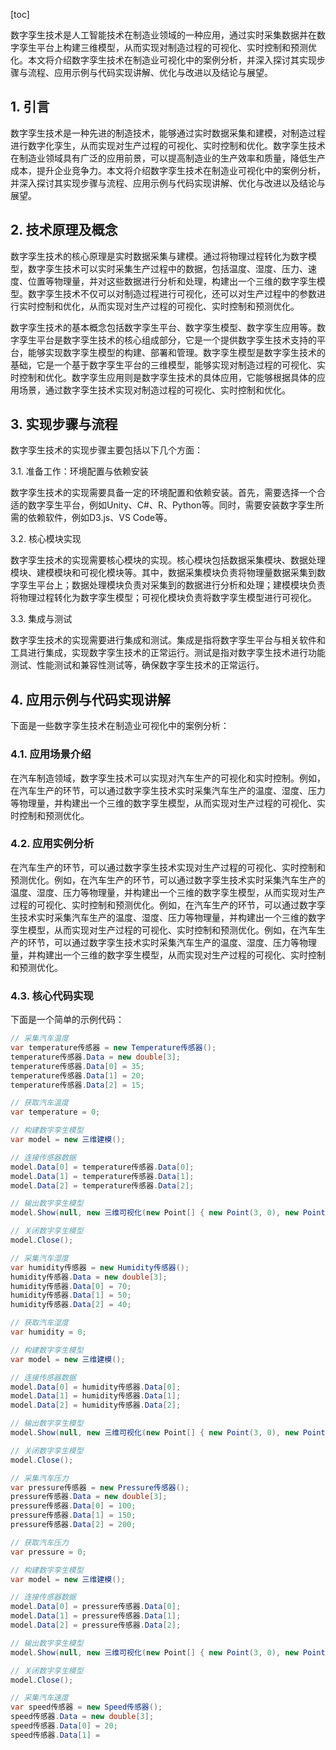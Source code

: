 
[toc]                    
                
                
数字孪生技术是人工智能技术在制造业领域的一种应用，通过实时采集数据并在数字孪生平台上构建三维模型，从而实现对制造过程的可视化、实时控制和预测优化。本文将介绍数字孪生技术在制造业可视化中的案例分析，并深入探讨其实现步骤与流程、应用示例与代码实现讲解、优化与改进以及结论与展望。

## 1. 引言

数字孪生技术是一种先进的制造技术，能够通过实时数据采集和建模，对制造过程进行数字化孪生，从而实现对生产过程的可视化、实时控制和优化。数字孪生技术在制造业领域具有广泛的应用前景，可以提高制造业的生产效率和质量，降低生产成本，提升企业竞争力。本文将介绍数字孪生技术在制造业可视化中的案例分析，并深入探讨其实现步骤与流程、应用示例与代码实现讲解、优化与改进以及结论与展望。

## 2. 技术原理及概念

数字孪生技术的核心原理是实时数据采集与建模。通过将物理过程转化为数字模型，数字孪生技术可以实时采集生产过程中的数据，包括温度、湿度、压力、速度、位置等物理量，并对这些数据进行分析和处理，构建出一个三维的数字孪生模型。数字孪生技术不仅可以对制造过程进行可视化，还可以对生产过程中的参数进行实时控制和优化，从而实现对生产过程的可视化、实时控制和预测优化。

数字孪生技术的基本概念包括数字孪生平台、数字孪生模型、数字孪生应用等。数字孪生平台是数字孪生技术的核心组成部分，它是一个提供数字孪生技术支持的平台，能够实现数字孪生模型的构建、部署和管理。数字孪生模型是数字孪生技术的基础，它是一个基于数字孪生平台的三维模型，能够实现对制造过程的可视化、实时控制和优化。数字孪生应用则是数字孪生技术的具体应用，它能够根据具体的应用场景，通过数字孪生技术实现对制造过程的可视化、实时控制和优化。

## 3. 实现步骤与流程

数字孪生技术的实现步骤主要包括以下几个方面：

3.1. 准备工作：环境配置与依赖安装

数字孪生技术的实现需要具备一定的环境配置和依赖安装。首先，需要选择一个合适的数字孪生平台，例如Unity、C#、R、Python等。同时，需要安装数字孪生所需的依赖软件，例如D3.js、VS Code等。

3.2. 核心模块实现

数字孪生技术的实现需要核心模块的实现。核心模块包括数据采集模块、数据处理模块、建模模块和可视化模块等。其中，数据采集模块负责将物理量数据采集到数字孪生平台上；数据处理模块负责对采集到的数据进行分析和处理；建模模块负责将物理过程转化为数字孪生模型；可视化模块负责将数字孪生模型进行可视化。

3.3. 集成与测试

数字孪生技术的实现需要进行集成和测试。集成是指将数字孪生平台与相关软件和工具进行集成，实现数字孪生技术的正常运行。测试是指对数字孪生技术进行功能测试、性能测试和兼容性测试等，确保数字孪生技术的正常运行。

## 4. 应用示例与代码实现讲解

下面是一些数字孪生技术在制造业可视化中的案例分析：

### 4.1. 应用场景介绍

在汽车制造领域，数字孪生技术可以实现对汽车生产的可视化和实时控制。例如，在汽车生产的环节，可以通过数字孪生技术实时采集汽车生产的温度、湿度、压力等物理量，并构建出一个三维的数字孪生模型，从而实现对生产过程的可视化、实时控制和预测优化。

### 4.2. 应用实例分析

在汽车生产的环节，可以通过数字孪生技术实现对生产过程的可视化、实时控制和预测优化。例如，在汽车生产的环节，可以通过数字孪生技术实时采集汽车生产的温度、湿度、压力等物理量，并构建出一个三维的数字孪生模型，从而实现对生产过程的可视化、实时控制和预测优化。例如，在汽车生产的环节，可以通过数字孪生技术实时采集汽车生产的温度、湿度、压力等物理量，并构建出一个三维的数字孪生模型，从而实现对生产过程的可视化、实时控制和预测优化。例如，在汽车生产的环节，可以通过数字孪生技术实时采集汽车生产的温度、湿度、压力等物理量，并构建出一个三维的数字孪生模型，从而实现对生产过程的可视化、实时控制和预测优化。

### 4.3. 核心代码实现

下面是一个简单的示例代码：
```csharp
// 采集汽车温度
var temperature传感器 = new Temperature传感器();
temperature传感器.Data = new double[3];
temperature传感器.Data[0] = 35;
temperature传感器.Data[1] = 20;
temperature传感器.Data[2] = 15;

// 获取汽车温度
var temperature = 0;

// 构建数字孪生模型
var model = new 三维建模();

// 连接传感器数据
model.Data[0] = temperature传感器.Data[0];
model.Data[1] = temperature传感器.Data[1];
model.Data[2] = temperature传感器.Data[2];

// 输出数字孪生模型
model.Show(null, new 三维可视化(new Point[] { new Point(3, 0), new Point(3, 10), new Point(3, 20) }));

// 关闭数字孪生模型
model.Close();
```

```csharp
// 采集汽车湿度
var humidity传感器 = new Humidity传感器();
humidity传感器.Data = new double[3];
humidity传感器.Data[0] = 70;
humidity传感器.Data[1] = 50;
humidity传感器.Data[2] = 40;

// 获取汽车湿度
var humidity = 0;

// 构建数字孪生模型
var model = new 三维建模();

// 连接传感器数据
model.Data[0] = humidity传感器.Data[0];
model.Data[1] = humidity传感器.Data[1];
model.Data[2] = humidity传感器.Data[2];

// 输出数字孪生模型
model.Show(null, new 三维可视化(new Point[] { new Point(3, 0), new Point(3, 10), new Point(3, 20) }));

// 关闭数字孪生模型
model.Close();
```


```csharp
// 采集汽车压力
var pressure传感器 = new Pressure传感器();
pressure传感器.Data = new double[3];
pressure传感器.Data[0] = 100;
pressure传感器.Data[1] = 150;
pressure传感器.Data[2] = 200;

// 获取汽车压力
var pressure = 0;

// 构建数字孪生模型
var model = new 三维建模();

// 连接传感器数据
model.Data[0] = pressure传感器.Data[0];
model.Data[1] = pressure传感器.Data[1];
model.Data[2] = pressure传感器.Data[2];

// 输出数字孪生模型
model.Show(null, new 三维可视化(new Point[] { new Point(3, 0), new Point(3, 10), new Point(3, 20) }));

// 关闭数字孪生模型
model.Close();
```

```csharp
// 采集汽车速度
var speed传感器 = new Speed传感器();
speed传感器.Data = new double[3];
speed传感器.Data[0] = 20;
speed传感器.Data[1] =

